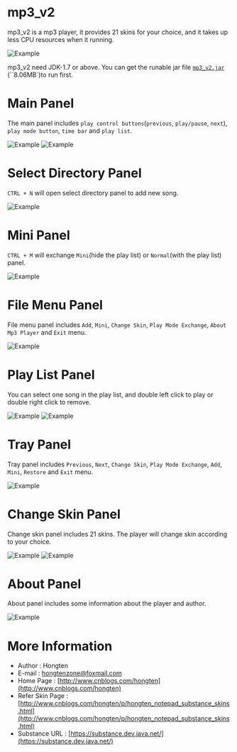# mp3_v2

mp3_v2 is a mp3 player, it provides 21 skins for your choice, and it takes up less CPU resources when it running.

![Example](https://github.com/Hongten/mp3_v2/blob/master/image/cpu%20usage.png)

mp3_v2 need JDK-1.7 or above.
You can get the runable jar file [`mp3_v2.jar`](https://github.com/Hongten/mp3_v2/blob/master/jar/mp3_v2.jar?raw=true) (``8.06MB`)to run first.

# Main Panel

The main panel includes `play control buttons`(`previous`, `play/pause`, `next`), `play mode button`, `time bar` and `play list`.

![Example](https://github.com/Hongten/mp3_v2/blob/master/image/main%20panel.png)
![Example](https://github.com/Hongten/mp3_v2/blob/master/image/main%20panel_magmaSkin.png)

# Select Directory Panel

`CTRL + N` will open select directory panel to add new song.

![Example](https://github.com/Hongten/mp3_v2/blob/master/image/select%20directory%20panel.png)

# Mini Panel

`CTRL + M` will exchange `Mini`(hide the play list) or `Normal`(with the play list) panel.

![Example](https://github.com/Hongten/mp3_v2/blob/master/image/mini%20panel.png)

# File Menu Panel

File menu panel includes `Add`, `Mini`, `Change Skin`, `Play Mode Exchange`, `About Mp3 Player` and `Exit` menu.

![Example](https://github.com/Hongten/mp3_v2/blob/master/image/file%20menu%20panel.png)


# Play List Panel

You can select one song in the play list, and double left click to play or double right click to remove.

![Example](https://github.com/Hongten/mp3_v2/blob/master/image/play%20list%20panel.png)
![Example](https://github.com/Hongten/mp3_v2/blob/master/image/remove%20panel.png)

# Tray Panel

Tray panel includes `Previous`, `Next`, `Change Skin`, `Play Mode Exchange`, `Add`, `Mini`, `Restore` and `Exit` menu.

![Example](https://github.com/Hongten/mp3_v2/blob/master/image/tray%20panel.png)

# Change Skin Panel

Change skin panel includes 21 skins. The player will change skin according to your choice.

![Example](https://github.com/Hongten/mp3_v2/blob/master/image/change%20skin%20panel.png)
![Example](https://github.com/Hongten/mp3_v2/blob/master/image/change%20skin%20panel_magmaSkin.png)

# About Panel

About panel includes some information about the player and author.

![Example](https://github.com/Hongten/mp3_v2/blob/master/image/about%20panel.png)

# More Information

* Author            : Hongten
* E-mail            : [hongtenzone@foxmail.com](mailto:hongtenzone@foxmail.com)
* Home Page         : [http://www.cnblogs.com/hongten](http://www.cnblogs.com/hongten)
* Refer Skin Page   : [http://www.cnblogs.com/hongten/p/hongten_notepad_substance_skins.html](http://www.cnblogs.com/hongten/p/hongten_notepad_substance_skins.html)
* Substance URL     : [https://substance.dev.java.net/](https://substance.dev.java.net/)
